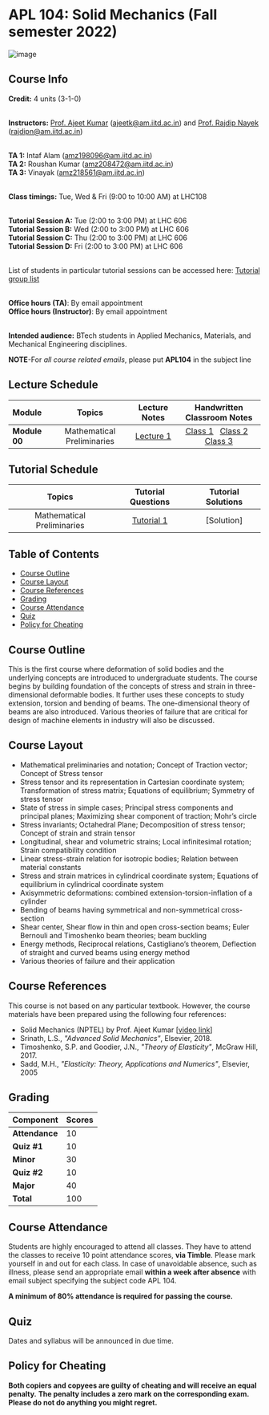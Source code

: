 # APL 104: Solid Mechanics (Fall semester 2022)

![image](https://user-images.githubusercontent.com/109568856/179663482-8b6b6fb0-1ed7-494c-9b82-5f720bb4d614.png)


## Course Info

**Credit:** 4 units (3-1-0) <br> <br>

**Instructors:** [Prof. Ajeet Kumar](https://web.iitd.ac.in/~ajeetk/) (ajeetk@am.iitd.ac.in) and [Prof. Rajdip Nayek](https://sites.google.com/view/rajdip-nayek/) (rajdipn@am.iitd.ac.in) <br> <br>

**TA 1:** Intaf Alam (amz198096@am.iitd.ac.in) <br> 
**TA 2:** Roushan Kumar (amz208472@am.iitd.ac.in) <br>
**TA 3:** Vinayak (amz218561@am.iitd.ac.in) <br><br>

**Class timings:** Tue, Wed & Fri (9:00 to 10:00 AM) at LHC108 <br><br>

**Tutorial Session A:** Tue (2:00 to 3:00 PM) at LHC 606 <br> 
**Tutorial Session B:** Wed (2:00 to 3:00 PM) at LHC 606 <br> 
**Tutorial Session C:** Thu (2:00 to 3:00 PM) at LHC 606 <br> 
**Tutorial Session D:** Fri (2:00 to 3:00 PM) at LHC 606 <br> <br>

List of students in particular tutorial sessions can be accessed here: [Tutorial group list](https://docs.google.com/spreadsheets/d/1wjXqcVkSQeNQUneFRY9tIM5wFS53DPpB/edit?usp=sharing&ouid=117052463269187528720&rtpof=true&sd=true) <br><br>

**Office hours (TA)**: By email appointment <br> 
**Office hours (Instructor)**: By email appointment <br><br>

**Intended audience:** BTech students in Applied Mechanics, Materials, and Mechanical Engineering disciplines.

**NOTE**-For *all course related emails*, please put **APL104** in the subject line <br>


## Lecture Schedule

|Module|Topics|Lecture Notes| Handwritten Classroom Notes|
|:-----|:---------:|:----:|:-------------------------:|
|**Module 00**| Mathematical Preliminaries | [Lecture 1](https://drive.google.com/file/d/1PC97bkmiM80aGB1XW78Y6nvA2_UTxess/view)| [Class 1](Classroom_notes/Mod0_lec1.pdf) &nbsp; [Class 2](Classroom_notes/Mod0_lec2.pdf) &nbsp; [Class 3](Classroom_notes/Mod0_lec3.pdf)|

## Tutorial Schedule

|Topics|Tutorial Questions| Tutorial Solutions |
|:---------:|:--------:|:--------:|
| Mathematical Preliminaries | [Tutorial 1](Tutorial/Tutorial_1.pdf) | [Solution] |



## Table of Contents
- [Course Outline](#course-outline)
- [Course Layout](#course-layout)
- [Course References](#course-references)
- [Grading](#grading)
- [Course Attendance](#course-attendance)
- [Quiz](#quiz)
- [Policy for Cheating](#policy-for-cheating)

## Course Outline
This is the first course where deformation of solid bodies and the underlying concepts are introduced to undergraduate students. The course begins by building foundation of the concepts of stress and strain in three-dimensional deformable bodies. It further uses these concepts to study extension, torsion and bending of beams. The one-dimensional theory of beams are also introduced. Various theories of failure that are critical for design of machine elements in industry will also be discussed.

## Course Layout
- Mathematical preliminaries and notation; Concept of Traction vector; Concept of Stress tensor
- Stress tensor and its representation in Cartesian coordinate system; Transformation of stress matrix; Equations of equilibrium; Symmetry of stress tensor
- State of stress in simple cases; Principal stress components and principal planes; Maximizing shear component of traction; Mohr’s circle
- Stress invariants; Octahedral Plane; Decomposition of stress tensor; Concept of strain and strain tensor
- Longitudinal, shear and volumetric strains; Local infinitesimal rotation; Strain compatibility condition
- Linear stress-strain relation for isotropic bodies; Relation between material constants
- Stress and strain matrices in cylindrical coordinate system; Equations of equilibrium in cylindrical coordinate system
- Axisymmetric deformations: combined extension-torsion-inflation of a cylinder
- Bending of beams having symmetrical and non-symmetrical cross-section
- Shear center, Shear flow in thin and open cross-section beams; Euler Bernouli and Timoshenko beam theories; beam buckling
- Energy methods, Reciprocal relations, Castigliano’s theorem, Deflection of straight and curved beams using energy method
- Various theories of failure and their application

## Course References
This course is not based on any particular textbook. However, the course materials have been prepared using the following four references:
* Solid Mechanics (NPTEL) by Prof. Ajeet Kumar [[video link](https://www.youtube.com/playlist?list=PLp6ek2hDcoNALS0KiBAUiCwrTrvil2vL3)]
* Srinath, L.S., *"Advanced Solid Mechanics"*, Elsevier, 2018.
* Timoshenko, S.P. and Goodier, J.N., *"Theory of Elasticity"*, McGraw Hill, 2017.
* Sadd, M.H., *"Elasticity: Theory, Applications and Numerics"*, Elsevier, 2005


## Grading  

|Component|Scores|
|:---|:-----|
|**Attendance**| 10 |
|**Quiz #1**| 10 |
|**Minor**| 30 |
|**Quiz #2**| 10 |
|**Major**| 40 |
|**Total** |100| 

## Course Attendance
Students are highly encouraged to attend all classes. They have to attend the classes to receive 10 point attendance scores, **via Timble**. Please mark yourself in and out for each class. In case of unavoidable absence, such as illness, please send an appropriate email **within a week after absence** with email subject specifying the subject code APL 104. <br>

**A minimum of 80% attendance is required for passing the course.**


## Quiz
Dates and syllabus will be announced in due time.


## Policy for Cheating 
**Both copiers and copyees are guilty of cheating and will receive an equal penalty.** **The penalty includes a zero mark on the corresponding exam. Please do not do anything you might regret.** 


